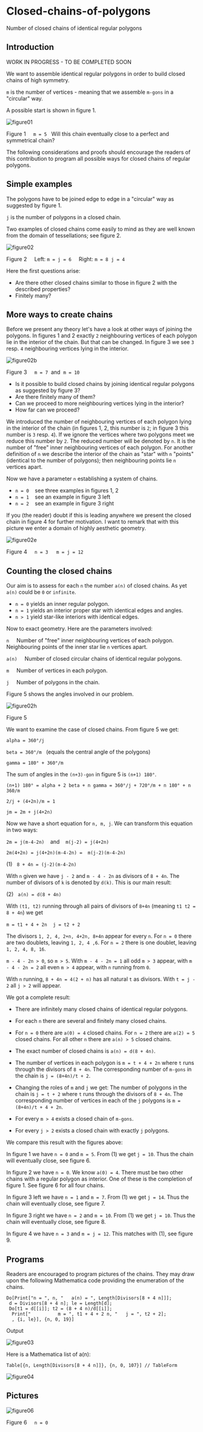 # Closed-chains-of-polygons
Number of closed chains of identical regular polygons

## Introduction

WORK IN PROGRESS - TO BE COMPLETED SOON

We want to assemble identical regular polygons in order to build closed chains of high symmetry.

`m` is the number of vertices - meaning that we assemble `m-gons` in a "circular" way.

A possible start is shown in figure 1.

![figure01](https://github.com/maboerg/Closed-chains-of-polygons/assets/88709288/1813d65b-7c50-4dc1-bba9-de354c39c31d)

Figure 1&nbsp;&nbsp;&nbsp;&nbsp;&nbsp;`m = 5`&nbsp;&nbsp; Will this chain eventually close to a perfect and symmetrical chain?

The following considerations and proofs should encourage the readers of this contribution to program all possible ways for closed chains of regular polygons.

## Simple examples

The polygons have to be joined edge to edge in a "circular" way as suggested by figure 1.

`j` is the number of polygons in a closed chain.

Two examples of closed chains come easily to mind as they are well known from the domain of tessellations; see figure 2.

![figure02](https://github.com/maboerg/Closed-chains-of-polygons/assets/88709288/d4b2eb65-1436-4163-9e90-f29f7fca8dcc)

Figure 2&nbsp;&nbsp;&nbsp;&nbsp;&nbsp;Left:&nbsp;`m = j = 6`&nbsp;&nbsp;&nbsp;&nbsp;&nbsp;Right:&nbsp;`m = 8`&nbsp;&nbsp;`j = 4`

Here the first questions arise:
- Are there other closed chains similar to those in figure 2 with the described properties?
- Finitely many?

## More ways to create chains

Before we present any theory let's have a look at other ways of joining the polygons. In figures 1 and 2 exactly `2` neighbouring vertices of each polygon lie in the interior of the chain. But that can be changed. In figure 3 we see `3` resp. `4` neighbouring vertices lying in the interior.

![figure02b](https://github.com/maboerg/Closed-chains-of-polygons/assets/88709288/57606683-d43d-4c21-98e1-f14bcf2cb531)

Figure 3&nbsp;&nbsp;&nbsp;&nbsp;&nbsp;`m = 7`&nbsp;&nbsp;and&nbsp;&nbsp;`m = 10`

- Is it possible to build closed chains by joining identical regular polygons as suggested by figure 3?
- Are there finitely many of them?
- Can we proceed to more neighbouring vertices lying in the interior?
- How far can we proceed?
  
We introduced the number of neighbouring vertices of each polygon lying in the interior of the chain (in figures 1, 2, this number is `2`; in figure 3 this number is `3` resp. `4`). If we ignore the vertices where two polygons meet we reduce this number by `2`. The reduced number will be denoted by `n`. It is the number of "free" inner neighbouring vertices of each polygon. For another definition of `n` we describe the interior of the chain as "star" with `n` "points" (identical to the number of polygons); then neighbouring points lie `n` vertices apart.

Now we have a parameter `n` establishing a system of chains. 

- `n = 0`&nbsp;&nbsp;&nbsp;&nbsp;see three examples in figures 1, 2
- `n = 1`&nbsp;&nbsp;&nbsp;&nbsp;see an example in figure 3 left
- `n = 2`&nbsp;&nbsp;&nbsp;&nbsp;see an example in figure 3 right

If you (the reader) doubt if this is leading anywhere we present the closed chain in figure 4 for further motivation. I want to remark that with this picture we enter a domain of highly aesthetic geometry.

![figure02e](https://github.com/maboerg/Closed-chains-of-polygons/assets/88709288/86325691-f641-4227-887f-f210b5cdca06)

Figure 4&nbsp;&nbsp;&nbsp;&nbsp;&nbsp;`n = 3   m = j = 12`

## Counting the closed chains

Our aim is to assess for each `n` the number `a(n)` of closed chains. As yet `a(n)` could be `0` or `infinite`.

- `n = 0` yields an inner regular polygon.
- `n = 1` yields an interior proper star with identical edges and angles.
- `n > 1` yield star-like interiors with identical edges.

Now to exact geometry. Here are the parameters involved:

`n`&nbsp;&nbsp;&nbsp;&nbsp;&nbsp;Number of "free" inner neighbouring vertices of each polygon. Neighbouring points of the inner star lie `n` vertices apart.

`a(n)`&nbsp;&nbsp;&nbsp;&nbsp;&nbsp;Number of closed circular chains of identical regular polygons.

`m`&nbsp;&nbsp;&nbsp;&nbsp;&nbsp;Number of vertices in each polygon.

`j`&nbsp;&nbsp;&nbsp;&nbsp;&nbsp;Number of polygons in the chain.

Figure 5 shows the angles involved in our problem.

![figure02h](https://github.com/maboerg/Closed-chains-of-polygons/assets/88709288/f1d5c28b-d545-4394-94f9-b7fc035ee257)

Figure 5

We want to examine the case of closed chains. From figure 5 we get:

`alpha = 360°/j`

`beta = 360°/m` &nbsp;&nbsp;(equals the central angle of the polygons)

`gamma = 180° + 360°/m`

The sum of angles in the `(n+3)-gon` in figure 5 is `(n+1) 180°`.

`(n+1) 180° = alpha + 2 beta + n gamma = 360°/j + 720°/m + n 180° + n 360/m`

`2/j + (4+2n)/m = 1`

`jm = 2m + j(4+2n)`

Now we have a short equation for `n, m, j`. We can transform this equation in two ways:

`2m = j(m-4-2n)`&nbsp;&nbsp;&nbsp;&nbsp;and&nbsp;&nbsp;&nbsp;&nbsp;`m(j-2) = j(4+2n)`

`2m(4+2n) = j(4+2n)(m-4-2n) =  m(j-2)(m-4-2n)`

(1)&nbsp;&nbsp;&nbsp;`8 + 4n = (j-2)(m-4-2n)`

With `n` given we have `j - 2` and `m - 4 - 2n` as divisors of `8 + 4n`. The number of divisors of `k` is denoted by `d(k)`.
This is our main result:

(2)&nbsp;&nbsp;&nbsp;`a(n) = d(8 + 4n)`

With `(t1, t2)` running through all pairs of divisors of `8+4n` (meaning `t1 t2 = 8 + 4n`) we get

`m = t1 + 4 + 2n`&nbsp;&nbsp;&nbsp;&nbsp;`j = t2 + 2`

The divisors `1, 2, 4, 2+n, 4+2n, 8+4n` appear for every `n`. For `n = 0` there are two doublets, leaving `1, 2, 4 ,6`. For `n = 2` there is one doublet, leaving `1, 2, 4, 8, 16`.

`m - 4 - 2n > 0`, so `m > 5`.  With `m - 4 - 2n = 1` all odd `m > 3` appear, with `m - 4 - 2n = 2` all even `m > 4` appear, with `n` running from `0`.

With `n` running, `8 + 4n = 4(2 + n)` has all natural `t` as divisors. With `t = j - 2` all `j > 2` will appear.

We got a complete result:

- There are infinitely many closed chains of identical regular polygons.

- For each `n` there are several and finitely many closed chains.

- For `n = 0` there are `a(0) = 4` closed chains. For `n = 2` there are `a(2) = 5` closed chains. For all other `n` there are `a(n) > 5` closed chains.

- The exact number of closed chains is `a(n) = d(8 + 4n)`.

- The number of vertices in each polygon is `m = t + 4 + 2n` where `t` runs through the divisors of `8 + 4n`. The corresponding number of `m-gons` in the chain is `j = (8+4n)/t + 2`.

- Changing the roles of `m` and `j` we get: The number of polygons in the chain is `j = t + 2` where `t` runs through the divisors of `8 + 4n`. The corresponding number of vertices in each of the `j` polygons is `m = (8+4n)/t + 4 + 2n`.

- For every `m > 4` exists a closed chain of `m-gons`.

- For every `j > 2` exists a closed chain with exactly `j` polygons.

We compare this result with the figures above:

In figure 1 we have `n = 0` and `m = 5`. From (1) we get `j = 10`. Thus the chain will eventually close, see figure 6.

In figure 2 we have `n = 0`. We know `a(0) = 4`. There must be two other chains with a regular polygon as interior. One of these is the completion of figure 1. See figure 6 for all four chains.

In figure 3 left we have `n = 1` and `m = 7`. From (1) we get `j = 14`. Thus the chain will eventually close, see figure 7.

In figure 3 right we have `n = 2` and `m = 10`. From (1) we get `j = 10`. Thus the chain will eventually close, see figure 8.

In figure 4 we have `n = 3` and `m = j = 12`. This matches with (1), see figure 9.

## Programs

Readers are encouraged to program pictures of the chains. They may draw upon the following Mathematica code providing the enumeration of the chains.

```
Do[Print["n = ", n, "   a(n) = ", Length[Divisors[8 + 4 n]]]; 
 d = Divisors[8 + 4 n]; le = Length[d];
 Do[t1 = d[[i]]; t2 = (8 + 4 n)/d[[i]]; 
  Print["          m = ", t1 + 4 + 2 n, "   j = ", t2 + 2];
  , {i, le}], {n, 0, 19}]
 ``` 

Output

![figure03](https://github.com/maboerg/Closed-chains-of-polygons/assets/88709288/0e428ba5-7986-40cd-b8fa-e3c4cd8be78a)

Here is a Mathematica list of a(n):

```
Table[{n, Length[Divisors[8 + 4 n]]}, {n, 0, 107}] // TableForm
```

![figure04](https://github.com/maboerg/Closed-chains-of-polygons/assets/88709288/463cf555-42b3-44ee-a486-c1fb20635833)

## Pictures

![figure06](https://github.com/maboerg/Closed-chains-of-polygons/assets/88709288/f4d88a32-2d85-4e85-a7a0-f566f2caf7f5)

Figure 6&nbsp;&nbsp;&nbsp;&nbsp;&nbsp;`n = 0`






